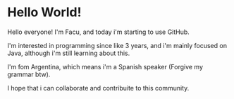 # Hello World!
Hello everyone! I'm Facu, and today i'm starting to use GitHub.

I'm interested in programming since like 3 years, and i'm mainly focused on Java, although i'm still learning about this.

I'm fom Argentina, which means i'm a Spanish speaker (Forgive my grammar btw).

I hope that i can collaborate and contribuite to this community.
